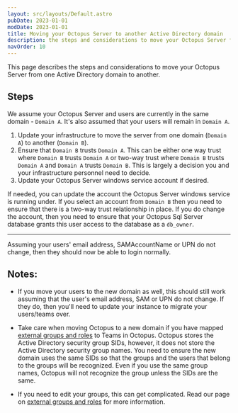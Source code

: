 ```yaml
---
layout: src/layouts/Default.astro
pubDate: 2023-01-01
modDate: 2023-01-01
title: Moving your Octopus Server to another Active Directory domain
description: the steps and considerations to move your Octopus Server from one Active Directory domain to another.
navOrder: 10
---
```


This page describes the steps and considerations to move your Octopus Server from one Active Directory domain to another.  

## Steps

We assume your Octopus Server and users are currently in the same domain - `Domain A`.  It's also assumed that your users will remain in `Domain A`.

1.  Update your infrastructure to move the server from one domain (`Domain A`) to another (`Domain B`).
2.  Ensure that `Domain B` trusts `Domain A`.  This can be either one way trust where `Domain B` trusts `Domain A` or two-way trust where `Domain B` trusts `Domain A` and `Domain A` trusts `Domain B`.  This is largely a decision you and your infrastructure personnel need to decide.  
3.  Update your Octopus Server windows service account if desired.

If needed, you can update the account the Octopus Server windows service is running under.  If you select an account from `Domain B` then you need to ensure that there is a two-way trust relationship in place.  If you do change the account, then you need to ensure that your Octopus Sql Server database grants this user access to the database as a `db_owner`.

---

Assuming your users' email address, SAMAccountName or UPN do not change, then they should now be able to login normally.

## Notes:

* If you move your users to the new domain as well, this should still work assuming that the user's email address, SAM or UPN do not change.  If they do, then you'll need to update your instance to migrate your users/teams over.

* Take care when moving Octopus to a new domain if you have mapped [external groups and roles](/docs/security/users-and-teams/external-groups-and-roles/) to Teams in Octopus. Octopus stores the Active Directory security group SIDs, however, it does not store the Active Directory security group names. You need to ensure the new domain uses the same SIDs so that the groups and the users that belong to the groups will be recognized. Even if you use the same group names, Octopus will not recognize the group unless the SIDs are the same.

* If you need to edit your groups, this can get complicated.  Read our page on [external groups and roles](/docs/security/users-and-teams/external-groups-and-roles/) for more information.
